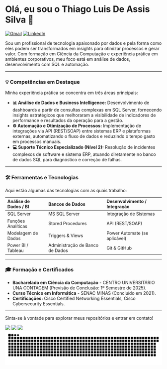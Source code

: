 # Olá, eu sou o Thiago Luis De Assis Silva 👋

<p>
  <a href="mailto:thiago.luis4656@gmail.com"><img src="https://img.shields.io/badge/Gmail-D14836?style=for-the-badge&logo=gmail&logoColor=white" alt="Gmail"/></a>
  <a href="https://www.linkedin.com/in/SEU_LINK_AQUI" target="_blank"><img src="https://img.shields.io/badge/-LinkedIn-%230077B5?style=for-the-badge&logo=linkedin&logoColor=white" alt="LinkedIn"/></a>
</p>

Sou um profissional de tecnologia apaixonado por dados e pela forma como eles podem ser transformados em insights para otimizar processos e gerar valor. Com formação em Ciência da Computação e experiência prática em ambientes corporativos, meu foco está em análise de dados, desenvolvimento com SQL e automação.

---

### 💡 Competências em Destaque

Minha experiência prática se concentra em três áreas principais:

* **📊 Análise de Dados e Business Intelligence:** Desenvolvimento de dashboards a partir de consultas complexas em SQL Server, fornecendo insights estratégicos que melhoraram a visibilidade de indicadores de performance e resultados da operação para a gestão.
* **⚙️ Automação e Otimização de Processos:** Implementação de integrações via API (REST/SOAP) entre sistemas ERP e plataformas externas, automatizando o fluxo de dados e reduzindo o tempo gasto em processos manuais.
* **💻 Suporte Técnico Especializado (Nível 2):** Resolução de incidentes complexos de software e sistema ERP, atuando diretamente no banco de dados SQL para diagnóstico e correção de falhas.

---

### 🛠️ Ferramentas e Tecnologias

Aqui estão algumas das tecnologias com as quais trabalho:

| Análise de Dados / BI | Bancos de Dados | Desenvolvimento / Integração |
| :--- | :--- | :--- |
| SQL Server | MS SQL Server | Integração de Sistemas |
| Funções Analíticas | Stored Procedures | API (REST/SOAP) |
| Modelagem de Dados | Triggers & Views | Power Automate (se aplicável) |
| Power BI / Tableau | Administração de Banco de Dados | Git & GitHub |


---

### 🎓 Formação e Certificados

* **Bacharelado em Ciência da Computação** - CENTRO UNIVERSITÁRIO UNA CONTAGEM (Previsão de Conclusão: 1º Semestre de 2025).
* **Curso Técnico em Informática** - SENAC MINAS (Concluído em 2021).
* **Certificações:** Cisco Certified Networking Essentials, Cisco Cybersecurity Essentials.

---

Sinta-se à vontade para explorar meus repositórios e entrar em contato!
  

<div> 
  <a href="https://instagram.com/Thiago.las" target="_blank"><img src="https://img.shields.io/badge/-Instagram-%23E4405F?style=for-the-badge&logo=instagram&logoColor=white" target="_blank"></a>
  <a href = "mailto:thiago.luis4656@gmail.com"><img src="https://img.shields.io/badge/-Gmail-%23333?style=for-the-badge&logo=gmail&logoColor=white" target="_blank"></a>
  <a href="https://www.linkedin.com/in/thiago-luis-3667a7217/" target="_blank"><img src="https://img.shields.io/badge/-LinkedIn-%230077B5?style=for-the-badge&logo=linkedin&logoColor=white" target="_blank"></a> 
 

<picture>
  <source media="(prefers-color-scheme: dark)" srcset="https://raw.githubusercontent.com/Thiagoluiis/Thiagoluiis/output/github-contribution-grid-snake-dark.svg">
  <source media="(prefers-color-scheme: light)" srcset="https://raw.githubusercontent.com/Thiagoluiis/Thiagoluiis/output/github-contribution-grid-snake.svg">
  <img alt="github contribution grid snake animation" src="https://raw.githubusercontent.com/Thiagoluiis/Thiagoluiis/output/github-contribution-grid-snake.svg">
</picture>
  
</div>
